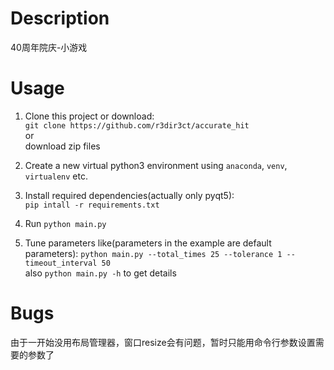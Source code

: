 # Description
40周年院庆-小游戏


# Usage

1. Clone this project or download:  
`git clone https://github.com/r3dir3ct/accurate_hit`  
or  
download zip files

2. Create a new virtual python3 environment using `anaconda`, `venv`, `virtualenv` etc.
3. Install required dependencies(actually only pyqt5):  
   `pip intall -r requirements.txt`
4. Run
    `python main.py`
5. Tune parameters like(parameters in the example are default parameters):
`python main.py --total_times 25 --tolerance 1 --timeout_interval 50`  
also `python main.py -h` to get details

# Bugs
由于一开始没用布局管理器，窗口resize会有问题，暂时只能用命令行参数设置需要的参数了